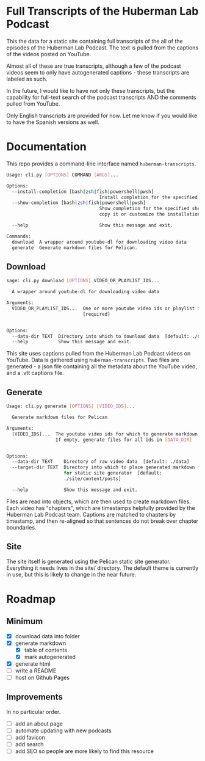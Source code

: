 # Full Transcripts of the Huberman Lab Podcast

This the data for a static site containing full transcripts of the all of the
episodes of the Huberman Lab Podcast. The text is pulled from the captions of
the videos posted on YouTube.

Almost all of these are true transcripts, although a few of the podcast videos
seem to only have autogenerated captions - these transcripts are labeled as such.

In the future, I would like to have not only these transcripts, but the
capability for full-text search of the podcast transcripts AND the comments
pulled from YouTube.

Only English transcripts are provided for now. Let me know if you would like to
have the Spanish versions as well.

# Documentation

This repo provides a command-line interface named `huberman-transcripts`.

``` sh
Usage: cli.py [OPTIONS] COMMAND [ARGS]...

Options:
  --install-completion [bash|zsh|fish|powershell|pwsh]
                                  Install completion for the specified shell.
  --show-completion [bash|zsh|fish|powershell|pwsh]
                                  Show completion for the specified shell, to
                                  copy it or customize the installation.

  --help                          Show this message and exit.

Commands:
  download  A wrapper around youtube-dl for downloading video data
  generate  Generate markdown files for Pelican.

```

## Download

``` sh
sage: cli.py download [OPTIONS] VIDEO_OR_PLAYLIST_IDS...

  A wrapper around youtube-dl for downloading video data

Arguments:
  VIDEO_OR_PLAYLIST_IDS...  One or more youtube video ids or playlist ids
                            [required]


Options:
  --data-dir TEXT  Directory into which to download data  [default: ./data]
  --help           Show this message and exit.

```

This site uses captions pulled from the Huberman Lab Podcast videos on YouTube.
Data is gathered using `huberman-transcripts`. Two files are generated - a json file
containing all the metadata about the YouTube video, and a .vtt captions file. 

## Generate

```sh
Usage: cli.py generate [OPTIONS] [VIDEO_IDS]...

  Generate markdown files for Pelican

Arguments:
  [VIDEO_IDS]...  The youtube video ids for which to generate markdown files.
                  If empty, generate files for all ids in [DATA_DIR]


Options:
  --data-dir TEXT    Directory of raw video data  [default: ./data]
  --target-dir TEXT  Directory into which to place generated markdown files
                     for static site generator  [default:
                     ./site/content/posts]

  --help             Show this message and exit.

```

Files are read into objects, which are then used to create markdown files. Each
video has "chapters", which are timestamps helpfully provided by the Huberman
Lab Podcast team. Captions are matched to chapters by timestamp, and then
re-aligned so that sentences do not break over chapter boundaries.

## Site

The site itself is generated using the Pelican static site generator. Everything
it needs lives in the site/ directory. The default theme is currently in use,
but this is likely to change in the near future.

# Roadmap

## Minimum
- [x] download data into folder
- [x] generate markdown
  - [x] table of contents
  - [x] mark autogenerated
- [x] generate html
- [ ] write a README
- [ ] host on Github Pages

## Improvements

In no particular order.

- [ ] add an about page
- [ ] automate updating with new podcasts
- [ ] add favicon
- [ ] add search
- [ ] add SEO so people are more likely to find this resource
